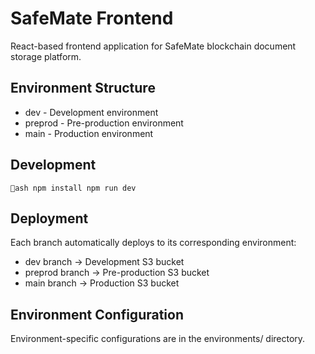 # SafeMate Frontend

React-based frontend application for SafeMate blockchain document storage platform.

## Environment Structure

- dev - Development environment
- preprod - Pre-production environment  
- main - Production environment

## Development

`ash
npm install
npm run dev
`

## Deployment

Each branch automatically deploys to its corresponding environment:
- dev branch → Development S3 bucket
- preprod branch → Pre-production S3 bucket
- main branch → Production S3 bucket

## Environment Configuration

Environment-specific configurations are in the environments/ directory.
